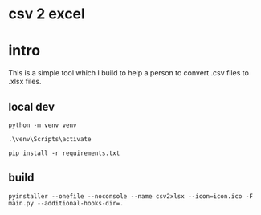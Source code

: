 # csv 2 excel 

# intro

This is a simple tool which I build to help a person to convert .csv files to .xlsx files.

## local dev

    python -m venv venv
    
    .\venv\Scripts\activate
    
    pip install -r requirements.txt

## build

    pyinstaller --onefile --noconsole --name csv2xlsx --icon=icon.ico -F main.py --additional-hooks-dir=.
